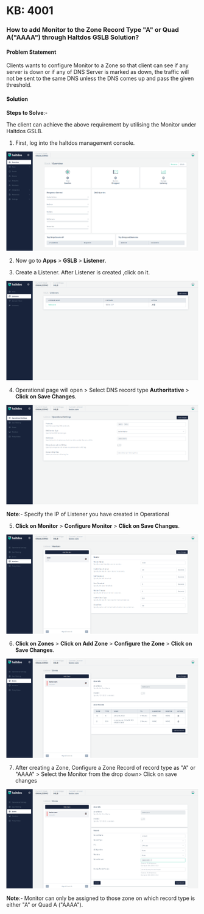 # KB: 4001

### **How to add Monitor to the Zone Record Type "A" or Quad A("AAAA") through Haltdos GSLB Solution?**

#### **Problem Statement**

Clients wants to configure Monitor to a Zone so that client can see if any server is down or if any of DNS Server is marked as down, the traffic will not be sent to the same DNS unless the DNS comes up and pass the given threshold.  

#### **Solution**

**Steps to Solve**:-

The client can achieve the above requirement by utilising the Monitor under Haltdos GSLB.

1. First, log into the haltdos management console.

![​kb-4001](/img/gslb/v7/kb/overview_kb_4001_1.png)

2. Now go to **Apps** > **GSLB** > **Listener**.

3. Create a Listener. After Listener is created ,click on it.

![kb-4001](/img/gslb/v7/kb/listener_kb_4001_2.png)

4. Operational page will open > Select DNS record type **Authoritative** > **Click on Save Changes**.

![kb-4001](/img/gslb/v7/kb/operational_kb_4001_3.png)

**Note**:- Specify the IP of Listener you have created in Operational 

5. **Click on Monitor** > **Configure Monitor** > **Click on Save Changes**.

![kb-4001](/img/gslb/v7/kb/monitors_kb_4001_4.png)

6. **Click on Zones** > **Click on Add Zone** > **Configure the Zone** > **Click on Save Changes**. 

![kb-4001](/img/gslb/v7/kb/zone_kb_4001_5.png)

7. After creating a Zone, Configure a Zone Record of record type as "A" or "AAAA" > Select the Monitor from the drop down> Click on save changes 

![](/img/gslb/v7/kb/zone_kb_4001_6.png)

**Note**:- Monitor can only be assigned to those zone on which record type is either "A" or Quad A ("AAAA").
​
